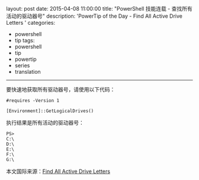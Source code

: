layout: post
date: 2015-04-08 11:00:00
title: "PowerShell 技能连载 - 查找所有活动的驱动器号"
description: 'PowerTip of the Day - Find All Active Drive Letters '
categories:
- powershell
- tip
tags:
- powershell
- tip
- powertip
- series
- translation
---
要快速地获取所有驱动器号，请使用以下代码：

    #requires -Version 1
    
    [Environment]::GetLogicalDrives()

执行结果是所有活动的驱动器号：

    PS>
    C:\
    D:\
    E:\
    F:\
    G:\

<!--more-->
本文国际来源：[Find All Active Drive Letters ](http://community.idera.com/powershell/powertips/b/tips/posts/find-all-active-drive-letters)

